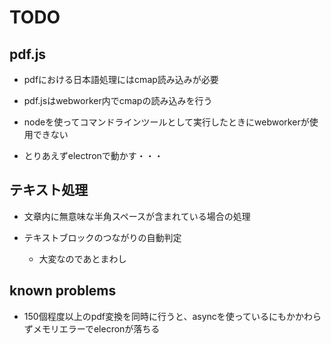 # TODO

## pdf.js
- pdfにおける日本語処理にはcmap読み込みが必要

- pdf.jsはwebworker内でcmapの読み込みを行う

- nodeを使ってコマンドラインツールとして実行したときにwebworkerが使用できない

- とりあえずelectronで動かす・・・

## テキスト処理
- 文章内に無意味な半角スペースが含まれている場合の処理

- テキストブロックのつながりの自動判定
  + 大変なのであとまわし

## known problems
- 150個程度以上のpdf変換を同時に行うと、asyncを使っているにもかかわらずメモリエラーでelecronが落ちる
